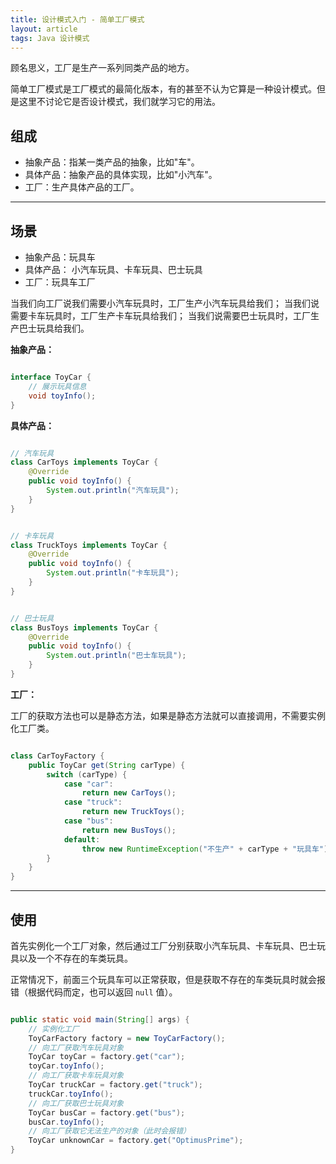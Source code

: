 ```yaml
---
title: 设计模式入门 - 简单工厂模式
layout: article
tags: Java 设计模式
---
```


顾名思义，工厂是生产一系列同类产品的地方。

简单工厂模式是工厂模式的最简化版本，有的甚至不认为它算是一种设计模式。但是这里不讨论它是否设计模式，我们就学习它的用法。



## 组成

- 抽象产品：指某一类产品的抽象，比如"车"。
- 具体产品：抽象产品的具体实现，比如"小汽车"。
- 工厂：生产具体产品的工厂。


------



## 场景

- 抽象产品：玩具车
- 具体产品： 小汽车玩具、卡车玩具、巴士玩具
- 工厂：玩具车工厂

当我们向工厂说我们需要小汽车玩具时，工厂生产小汽车玩具给我们；
当我们说需要卡车玩具时，工厂生产卡车玩具给我们；
当我们说需要巴士玩具时，工厂生产巴士玩具给我们。

**抽象产品：**

```java

interface ToyCar {
    // 展示玩具信息
    void toyInfo();
}

```

**具体产品：**

```java

// 汽车玩具
class CarToys implements ToyCar {
    @Override
    public void toyInfo() {
        System.out.println("汽车玩具");
    }
}


// 卡车玩具
class TruckToys implements ToyCar {
    @Override
    public void toyInfo() {
        System.out.println("卡车玩具");
    }
}


// 巴士玩具
class BusToys implements ToyCar {
    @Override
    public void toyInfo() {
        System.out.println("巴士车玩具");
    }
}

```

**工厂：**

工厂的获取方法也可以是静态方法，如果是静态方法就可以直接调用，不需要实例化工厂类。

```java

class CarToyFactory {
    public ToyCar get(String carType) {
        switch (carType) {
            case "car":
                return new CarToys();
            case "truck":
                return new TruckToys();
            case "bus":
                return new BusToys();
            default:
                throw new RuntimeException("不生产" + carType + "玩具车");
        }
    }
}

```


------



## 使用

首先实例化一个工厂对象，然后通过工厂分别获取小汽车玩具、卡车玩具、巴士玩具以及一个不存在的车类玩具。

正常情况下，前面三个玩具车可以正常获取，但是获取不存在的车类玩具时就会报错（根据代码而定，也可以返回 `null` 值）。

```java

public static void main(String[] args) {
    // 实例化工厂
    ToyCarFactory factory = new ToyCarFactory();
    // 向工厂获取汽车玩具对象
    ToyCar toyCar = factory.get("car");
    toyCar.toyInfo();
    // 向工厂获取卡车玩具对象
    ToyCar truckCar = factory.get("truck");
    truckCar.toyInfo();
    // 向工厂获取巴士玩具对象
    ToyCar busCar = factory.get("bus");
    busCar.toyInfo();
    // 向工厂获取它无法生产的对象（此时会报错）
    ToyCar unknownCar = factory.get("OptimusPrime");
}

```

